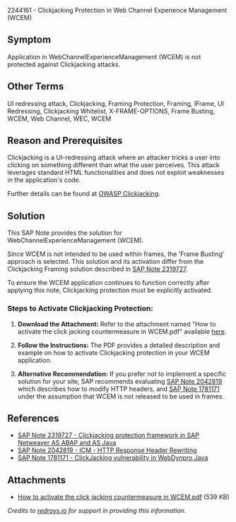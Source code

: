 2244161 - Clickjacking Protection in Web Channel Experience Management (WCEM)

## Symptom

Application in WebChannelExperienceManagement (WCEM) is not protected against Clickjacking attacks.

## Other Terms

UI redressing attack, Clickjacking, Framing Protection, Framing, IFrame, UI Redressing, Clickjacking Whitelist, X-FRAME-OPTIONS, Frame Busting, WCEM, Web Channel, WEC, WCEM

## Reason and Prerequisites

Clickjacking is a UI-redressing attack where an attacker tricks a user into clicking on something different than what the user perceives. This attack leverages standard HTML functionalities and does not exploit weaknesses in the application's code.

Further details can be found at [OWASP Clickjacking](https://www.owasp.org/index.php/Clickjacking).

## Solution

This SAP Note provides the solution for WebChannelExperienceManagement (WCEM).

Since WCEM is not intended to be used within frames, the 'Frame Busting' approach is selected. This solution and its activation differ from the Clickjacking Framing solution described in [SAP Note 2319727](https://me.sap.com/notes/2319727).

To ensure the WCEM application continues to function correctly after applying this note, Clickjacking protection must be explicitly activated.

### Steps to Activate Clickjacking Protection:

1. **Download the Attachment:** Refer to the attachment named "How to activate the click jacking countermeasure in WCEM.pdf" available [here](https://userapps.support.sap.com/sap/support/sapnotes/public/services/attachment.htm?iv_key=012003146900002085482015&iv_version=0004&iv_guid=6CAE8B3E8D031ED68F943D337223C0C0).

2. **Follow the Instructions:** The PDF provides a detailed description and example on how to activate Clickjacking protection in your WCEM application.

3. **Alternative Recommendation:** If you prefer not to implement a specific solution for your site, SAP recommends evaluating [SAP Note 2042819](https://me.sap.com/notes/2042819) which describes how to modify HTTP headers, and [SAP Note 1781171](https://me.sap.com/notes/1781171) under the assumption that WCEM is not released to be used in frames.

## References

- [SAP Note 2319727 - Clickjacking protection framework in SAP Netweaver AS ABAP and AS Java](https://me.sap.com/notes/2319727)
- [SAP Note 2042819 - ICM - HTTP Response Header Rewriting](https://me.sap.com/notes/2042819)
- [SAP Note 1781171 - ClickJacking vulnerability in WebDynpro Java](https://me.sap.com/notes/1781171)

## Attachments

- [How to activate the click jacking countermeasure in WCEM.pdf](https://userapps.support.sap.com/sap/support/sapnotes/public/services/attachment.htm?iv_key=012003146900002085482015&iv_version=0004&iv_guid=6CAE8B3E8D031ED68F943D337223C0C0) (539 KB)

*Credits to [redrays.io](https://redrays.io) for support in providing this information.*